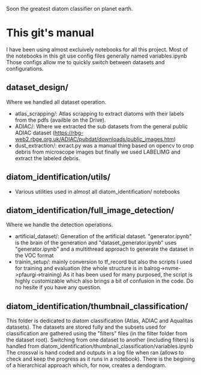 Soon the greatest diatom classifier on planet earth.

# This git's manual

I have been using almost excluively notebooks for all this project.
Most of the notebooks in this git use config files generally named variables.ipynb
Those configs allow me to quickly switch between datasets and configurations.

## dataset_design/

Where we handled all dataset operation.
* atlas_scrapping/: Atlas scrapping to extract diatoms with their labels from the pdfs (availble on the Drive).
* ADIAC/: Where we extracted the sub datasets from the general public ADIAC dataset (https://rbg-web2.rbge.org.uk/ADIAC/pubdat/downloads/public_images.htm)
* dust_extraction/: exract.py was a manual thing based on opencv to crop debris from microscope images but finally we used LABELIMG and extract the labeled debris.

## diatom_identification/utils/

* Various utilities used in almost all diatom_identification/ notebooks

## diatom_identification/full_image_detection/

Where we handle the detection operations.
* artificial_dataset/: Generation of the artificial dataset. "generator.ipynb" is the brain of the generation and "dataset_generator.ipynb" uses "generator.ipynb" and a multithread approach to generate the dataset in the VOC format
* trainin_setup/: mainly conversion to tf_record but also the scripts I used for training and evaluation (the whole structure is in balrog->nvme->pfaurgi->training) As it has been used for many purposed, the script is highly customizable which also brings a bit of confusion in the code. Do no hesite if you have any question.

## diatom_identification/thumbnail_classification/

This folder is dedicated to diatom classification (Atlas, ADIAC and Aqualitas datasets). The datasets are stored fully and the subsets used for classification are gathered using the "filters" files (in the filter folder from the dataset root). Switching from one dataset to another (including filters) is handled from diatom_identification/thumbnail_classification/variables.ipynb
The crossval is hand coded and outputs in a log file when ran (allows to check and keep the progress as it runs in a notebook).
There is the begining of a hierarchical approach which, for now, creates a dendogram.

